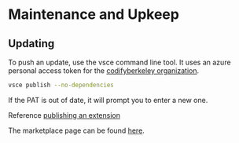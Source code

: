 # Maintenance and Upkeep

## Updating

To push an update, use the vsce command line tool. It uses an azure personal access token for the [codifyberkeley organization](https://dev.azure.com/codifyberkeley/). 

```bash
vsce publish --no-dependencies
```

If the PAT is out of date, it will prompt you to enter a new one.

Reference [publishing an extension](https://code.visualstudio.com/api/working-with-extensions/publishing-extension)

The marketplace page can be found [here](https://marketplace.visualstudio.com/items?itemName=CodifyBerkeley.codify-extensions).